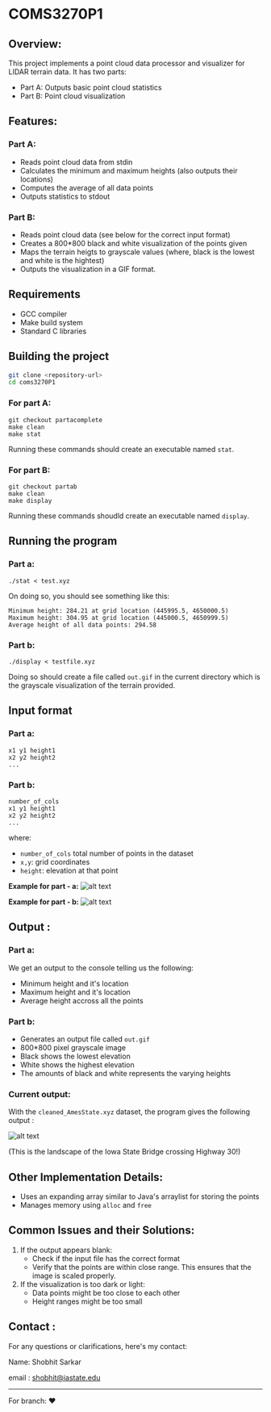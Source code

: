 # COMS3270P1

## Overview: 

This project implements a point cloud data processor and visualizer for LIDAR terrain data. It has two parts: 
- Part A: Outputs basic point cloud statistics 
- Part B: Point cloud visualization

## Features:

### Part A: 
- Reads point cloud data from stdin 
- Calculates the minimum and maximum heights (also outputs their locations)
- Computes the average of all data points 
- Outputs statistics to stdout 

### Part B: 
- Reads point cloud data (see below for the correct input format)
- Creates a 800*800 black and white visualization of the points given 
- Maps the terrain heigts to grayscale values (where, black is the lowest and white is the hightest)
- Outputs the visualization in a GIF format. 

## Requirements
- GCC compiler
- Make build system
- Standard C libraries

## Building the project

```bash
git clone <repository-url>
cd coms3270P1
```

### For part A: 
```
git checkout partacomplete
make clean 
make stat
```
Running these commands should create an executable named `stat`. 

### For part B: 
```
git checkout partab 
make clean 
make display
``` 
Running these commands shoudld create an executable named `display`.


## Running the program

### Part a: 
```
./stat < test.xyz
```
On doing so, you should see something like this: 
```
Minimum height: 284.21 at grid location (445995.5, 4650000.5)
Maximum height: 304.95 at grid location (445000.5, 4650999.5)
Average height of all data points: 294.58
```

### Part b: 
```
./display < testfile.xyz
```
Doing so should create a file called `out.gif` in the current directory which is the grayscale visualization of the terrain provided. 

## Input format 

### Part a: 
```
x1 y1 height1
x2 y2 height2
...
```
### Part b: 
```
number_of_cols
x1 y1 height1
x2 y2 height2
...
```
where: 
- `number_of_cols` total number of points in the dataset 
- `x,y`: grid coordinates 
- `height`: elevation at that point 

**Example for part - a:** 
![alt text](./extras/image-2.png)

**Example for part - b:**
![alt text](./extras/image.png)

## Output : 

### Part a: 
We get an output to the console telling us the following: 
- Minimum height and it's location 
- Maximum height and it's location 
- Average height accross all the points 

### Part b: 
- Generates an output file called `out.gif`
- 800*800 pixel grayscale image 
- Black shows the lowest elevation 
- White shows the highest elevation 
- The amounts of black and white represents the varying heights 

### Current output: 
With the `cleaned_AmesState.xyz` dataset, the program gives the following output : 

![alt text](./extras/image-1.png)

(This is the landscape of the Iowa State Bridge crossing Highway 30!)

## Other Implementation Details: 
- Uses an expanding array similar to Java's arraylist for storing the points 
- Manages memory using `alloc` and `free`

## Common Issues and their Solutions: 
1. If the output appears blank: 
    - Check if the input file has the correct format 
    - Verify that the points are within close range. This ensures that the image is scaled properly. 
2. If the visualization is too dark or light: 
    - Data points might be too close to each other 
    - Height ranges might be too small 

## Contact : 

For any questions or clarifications, here's my contact:

Name: Shobhit Sarkar

email : shobhit@iastate.edu 
___ 
For branch: :heart: